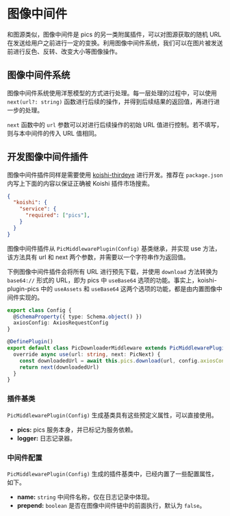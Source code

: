 # 图像中间件

和图源类似，图像中间件是 pics 的另一类附属插件，可以对图源获取的随机 URL 在发送给用户之前进行一定的变换。利用图像中间件系统，我们可以在图片被发送前进行反色、反转、改变大小等图像操作。

## 图像中间件系统

图像中间件系统使用洋葱模型的方式进行处理。每一层处理的过程中，可以使用 `next(url?: string)` 函数进行后续的操作，并得到后续结果的返回值，再进行进一步的处理。

`next` 函数中的 `url` 参数可以对进行后续操作的初始 URL 值进行控制。若不填写，则与本中间件的传入 URL 值相同。

## 开发图像中间件插件

图像中间件插件同样是需要使用 [koishi-thirdeye](../decorator/thirdeye.md) 进行开发。推荐在 `package.json` 内写上下面的内容以保证正确被 Koishi 插件市场搜索。

```json
{
  "koishi": {
    "service": {
      "required": ["pics"],
    }
  }
}
```

图像中间件插件从 `PicMiddlewarePlugin(Config)` 基类继承，并实现 use 方法，该方法具有 url 和 next 两个参数，并需要以一个字符串作为返回值。

下例图像中间件插件会将所有 URL 进行预先下载，并使用 `download` 方法转换为 `base64://` 形式的 URL，即为 pics 中 `useBase64` 选项的功能。事实上，koishi-plugin-pics 中的 `useAssets` 和 `useBase64` 这两个选项的功能，都是由内置图像中间件实现的。

```ts
export class Config {
  @SchemaProperty({ type: Schema.object() })
  axiosConfig: AxiosRequestConfig
}

@DefinePlugin()
export default class PicDownloaderMiddleware extends PicMiddlewarePlugin(Config) {
  override async use(url: string, next: PicNext) {
    const downloadedUrl = await this.pics.download(url, config.axiosConfig)
    return next(downloadedUrl)
  }
}
```

### 插件基类

`PicMiddlewarePlugin(Config)` 生成基类具有这些预定义属性，可以直接使用。

- **pics:** pics 服务本身，并已标记为服务依赖。
- **logger:** 日志记录器。

### 中间件配置

`PicMiddlewarePlugin(Config)` 生成的插件基类中，已经内置了一些配置属性，如下。

- **name:** `string` 中间件名称，仅在日志记录中体现。
- **prepend:** `boolean` 是否在图像中间件链中的前面执行，默认为 `false`。
